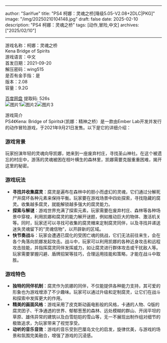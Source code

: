 
---
author: "SanYue"
title: "PS4 柯娜：灵魂之桥[降级5.05-V2.08+2DLC|PKG]"
image: "/img/20250210104148.jpg"
draft: false
date: 2025-02-10
description: "PS4 柯娜：灵魂之桥"
tags: [动作,冒险,中文]
archives: ["2025/02/10"]

---

游戏名称：柯娜：灵魂之桥   
Kena Bridge of Spirits    
游戏语言：中文  
首发日期：2021-09-20  
解压密码：wing515  
是否有金手指：是  
版本：2.08   
容量：9.2G

[百度网盘](https://pan.baidu.com/s/1Q6X2GtJiwAtGpbtS5mSgRQ) 提取码: 526s  
![图片1](/img/e013c8.jpg)![图片2](/img/a4773c.jpg)![图片3](/img/ee7da6.jpg)  

游戏简介  
PS4《Kena: Bridge of Spirits》（凯娜：精神之桥）是一款由Ember Lab开发并发行的动作冒险游戏，于2021年9月21日发售。以下是它的详细介绍：

### 游戏背景
玩家扮演年轻的灵魂向导凯娜，她来到一座废弃村庄，寻找圣山神社。在这个被遗忘的村庄中，游荡的灵魂被困在枝叶横生的森林里，凯娜需要克服重重困难，揭开这里的秘密。

### 游戏玩法
- **寻找并收集腐灵**：腐灵是遍布在森林中的胆小而虚幻的灵魂，它们通过分解死尸并腐坏各种元素来保持平衡。玩家要在游戏场景中四处探索，寻找隐藏的腐灵。收集越多腐灵，就能解锁越多强大的腐灵能力。
- **探索与解谜**：游戏世界充满了探索元素，玩家需要在废弃村庄、森林等各种场景中穿梭，利用凯娜和腐灵的能力解开谜题，例如推动巨大的物体、激活机关等。同时，玩家还可以寻找可收集的腐灵帽来定制腐灵同伴，以及寻找并递送迷失灵魂留下的“灵魂信物”，以开辟新的区域。
- **快节奏战斗**：玩家会遭遇已腐化的受困亡魂的挑战，它们无法前往来生，会在各个角落向凯娜发起攻击。战斗中，玩家可以利用凯娜的各种近身攻击和远程攻击技能，并指挥腐灵同伴发挥威力，如让腐灵进行群体攻击或干扰敌人等。玩家需要掌握闪避、盾牌招架等技巧，合理运用技能和策略，才能在战斗中取胜。

### 游戏特色
- **独特的同伴机制**：腐灵作为凯娜的同伴，不仅能提供各种能力支持，其可爱的形象也为游戏增添了不少趣味。玩家可以通过升级和定制腐灵，让它们在战斗和探索中发挥更大的作用。
- **精美的画面风格**：游戏采用了皮克斯动画电影般的风格，卡通的人物、Q版的腐灵团子、干净通透的世界、郁郁葱葱的森林、远处模糊的群山、开阔平坦的草原、雄伟异常的建筑以及白雪皑皑的雪山等，无一不展现出制作组对细节的极致追求，为玩家带来了视觉享受。
- **动听的音乐音效**：游戏的音乐受到巴厘岛文化的启发，旋律优美，与游戏的场景和氛围完美融合，增强了游戏的沉浸感。
